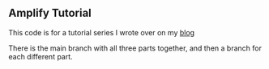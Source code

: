 ## Amplify Tutorial

This code is for a tutorial series I wrote over on my [blog](https://www.travis.codes/)

There is the main branch with all three parts together, and then a branch for each different part.
